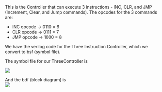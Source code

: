 This is the Controller that can execute 3 instructions - INC, CLR, and JMP (Increment, Clear, and Jump commands).
The opcodes for the 3 commands are:
* INC opcode -> 0110 = 6
* CLR opcode -> 0111 = 7
* JMP opcode -> 1000 = 8

We have the verilog code for the Three Instruction Controller, which we convert to bsf (symbol file).  

The symbol file for our ThreeController is   

![](https://github.com/ShameenShetty/CSE-2441--Lab9_TRISC_Processor_Control_Unit/blob/master/Three%20Instruction%20Controller/ThreeController%20Symbol%20File.png)  

And the bdf (block diagram) is   
![](https://github.com/ShameenShetty/CSE-2441--Lab9_TRISC_Processor_Control_Unit/blob/master/Three%20Instruction%20Controller/ThreeController.png)
